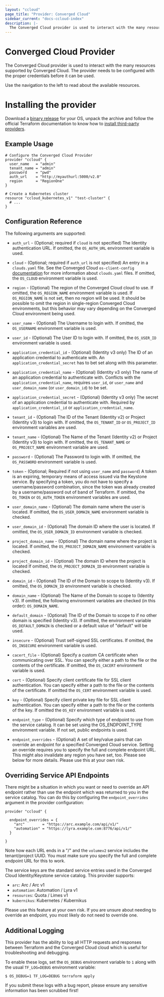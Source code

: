 ```yaml
---
layout: "ccloud"
page_title: "Provider: Converged Cloud"
sidebar_current: "docs-ccloud-index"
description: |-
  The Converged Cloud provider is used to interact with the many resources supported by Converged Cloud. The provider needs to be configured with the proper credentials before it can be used.
---
```


# Converged Cloud Provider

The Converged Cloud provider is used to interact with the
many resources supported by Converged Cloud. The provider needs to be configured
with the proper credentials before it can be used.

Use the navigation to the left to read about the available resources.

# Installing the provider

Download a
[binary release](https://github.com/sapcc/terraform-provider-ccloud/releases)
for your OS, unpack the archive and follow the official Terraform documentation
to know how to
[install third-party providers](https://www.terraform.io/docs/configuration/providers.html#third-party-plugins).

## Example Usage

```hcl
# Configure the Converged Cloud Provider
provider "ccloud" {
  user_name   = "admin"
  tenant_name = "admin"
  password    = "pwd"
  auth_url    = "http://myauthurl:5000/v2.0"
  region      = "RegionOne"
}

# Create a Kubernetes cluster
resource "ccloud_kubernetes_v1" "test-cluster" {
  # ...
}
```

## Configuration Reference

The following arguments are supported:

* `auth_url` - (Optional; required if `cloud` is not specified) The Identity
  authentication URL. If omitted, the `OS_AUTH_URL` environment variable is used.

* `cloud` - (Optional; required if `auth_url` is not specified) An entry in a
  `clouds.yaml` file. See the Converged Cloud `os-client-config`
  [documentation](https://docs.openstack.org/os-client-config/latest/user/configuration.html)
  for more information about `clouds.yaml` files. If omitted, the `OS_CLOUD`
  environment variable is used.

* `region` - (Optional) The region of the Converged Cloud cloud to use. If omitted,
  the `OS_REGION_NAME` environment variable is used. If `OS_REGION_NAME` is
  not set, then no region will be used. It should be possible to omit the
  region in single-region Converged Cloud environments, but this behavior may vary
  depending on the Converged Cloud environment being used.

* `user_name` - (Optional) The Username to login with. If omitted, the
  `OS_USERNAME` environment variable is used.

* `user_id` - (Optional) The User ID to login with. If omitted, the
  `OS_USER_ID` environment variable is used.

* `application_credential_id` - (Optional) (Identity v3 only) The ID of an
    application credential to authenticate with. An
    `application_credential_secret` has to bet set along with this parameter.

* `application_credential_name` - (Optional) (Identity v3 only) The name of an
    application credential to authenticate with. Conflicts with the
    `application_credential_name`, requires `user_id`, or `user_name` and
    `user_domain_name` (or `user_domain_id`) to be set.

* `application_credential_secret` - (Optional) (Identity v3 only) The secret of an
    application credential to authenticate with. Required by
    `application_credential_id` or `application_credential_name`.

* `tenant_id` - (Optional) The ID of the Tenant (Identity v2) or Project
  (Identity v3) to login with. If omitted, the `OS_TENANT_ID` or
  `OS_PROJECT_ID` environment variables are used.

* `tenant_name` - (Optional) The Name of the Tenant (Identity v2) or Project
  (Identity v3) to login with. If omitted, the `OS_TENANT_NAME` or
  `OS_PROJECT_NAME` environment variable are used.

* `password` - (Optional) The Password to login with. If omitted, the
  `OS_PASSWORD` environment variable is used.

* `token` - (Optional; Required if not using `user_name` and `password`)
  A token is an expiring, temporary means of access issued via the Keystone
  service. By specifying a token, you do not have to specify a username/password
  combination, since the token was already created by a username/password out of
  band of Terraform. If omitted, the `OS_TOKEN` or `OS_AUTH_TOKEN` environment
  variables are used.

* `user_domain_name` - (Optional) The domain name where the user is located. If
  omitted, the `OS_USER_DOMAIN_NAME` environment variable is checked.

* `user_domain_id` - (Optional) The domain ID where the user is located. If
  omitted, the `OS_USER_DOMAIN_ID` environment variable is checked.

* `project_domain_name` - (Optional) The domain name where the project is
  located. If omitted, the `OS_PROJECT_DOMAIN_NAME` environment variable is
  checked.

* `project_domain_id` - (Optional) The domain ID where the project is located
  If omitted, the `OS_PROJECT_DOMAIN_ID` environment variable is checked.

* `domain_id` - (Optional) The ID of the Domain to scope to (Identity v3). If
  omitted, the `OS_DOMAIN_ID` environment variable is checked.

* `domain_name` - (Optional) The Name of the Domain to scope to (Identity v3).
  If omitted, the following environment variables are checked (in this order):
  `OS_DOMAIN_NAME`.

* `default_domain` - (Optional) The ID of the Domain to scope to if no other
  domain is specified (Identity v3). If omitted, the environment variable
  `OS_DEFAULT_DOMAIN` is checked or a default value of "default" will be
  used.

* `insecure` - (Optional) Trust self-signed SSL certificates. If omitted, the
  `OS_INSECURE` environment variable is used.

* `cacert_file` - (Optional) Specify a custom CA certificate when communicating
  over SSL. You can specify either a path to the file or the contents of the
  certificate. If omitted, the `OS_CACERT` environment variable is used.

* `cert` - (Optional) Specify client certificate file for SSL client
  authentication. You can specify either a path to the file or the contents of
  the certificate. If omitted the `OS_CERT` environment variable is used.

* `key` - (Optional) Specify client private key file for SSL client
  authentication. You can specify either a path to the file or the contents of
  the key. If omitted the `OS_KEY` environment variable is used.

* `endpoint_type` - (Optional) Specify which type of endpoint to use from the
  service catalog. It can be set using the OS_ENDPOINT_TYPE environment
  variable. If not set, public endpoints is used.

* `endpoint_overrides` - (Optional) A set of key/value pairs that can
  override an endpoint for a specified Converged Cloud service. Setting an override
  requires you to specify the full and complete endpoint URL. This might
  also invalidate any region you have set, too. Please see below for more details.
  Please use this at your own risk.

## Overriding Service API Endpoints

There might be a situation in which you want or need to override an API endpoint
rather than use the endpoint which was returned to you in the service catalog.
You can do this by configuring the `endpoint_overrides` argument in the provider
configuration:

```hcl
provider "ccloud" {

  endpoint_overrides = {
    "arc"        = "https://arc.example.com/api/v1/"
    "automation" = "https://lyra.example.com:8776/api/v1/"
  }

}
```

Note how each URL ends in a "/" and the `volumev2` service includes the
tenant/project UUID. You must make sure you specify the full and complete
endpoint URL for this to work.

The service keys are the standard service entries used in the Converged Cloud
Identity/Keystone service catalog. This provider supports:

* `arc`: Arc / Arc v1
* `automation`: Automation / Lyra v1
* `resources`: Quota / Limes v1
* `kubernikus`: Kubernetes / Kubernikus

Please use this feature at your own risk. If you are unsure about needing
to override an endpoint, you most likely do not need to override one.

## Additional Logging

This provider has the ability to log all HTTP requests and responses between
Terraform and the Converged Cloud cloud which is useful for troubleshooting and
debugging.

To enable these logs, set the `OS_DEBUG` environment variable to `1` along
with the usual `TF_LOG=DEBUG` environment variable:

```shell
$ OS_DEBUG=1 TF_LOG=DEBUG terraform apply
```

If you submit these logs with a bug report, please ensure any sensitive
information has been scrubbed first!
